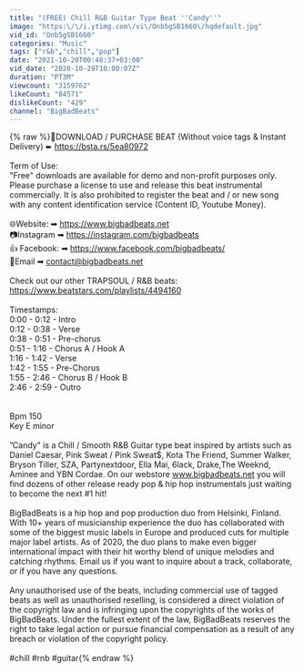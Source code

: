 ```yaml
---
title: "(FREE) Chill R&B Guitar Type Beat ''Candy''"
image: "https:\/\/i.ytimg.com\/vi\/Onb5gSB1660\/hqdefault.jpg"
vid_id: "Onb5gSB1660"
categories: "Music"
tags: ["r&b","chill","pop"]
date: "2021-10-20T00:48:37+03:00"
vid_date: "2020-10-29T10:00:07Z"
duration: "PT3M"
viewcount: "3159762"
likeCount: "84571"
dislikeCount: "429"
channel: "BigBadBeats"
---
```

{% raw %}🎤DOWNLOAD / PURCHASE BEAT (Without voice tags &amp; Instant Delivery) ➨ <a rel="nofollow" target="blank" href="https://bsta.rs/5ea80972">https://bsta.rs/5ea80972</a><br /><br />Term of Use:<br />&quot;Free&quot; downloads are available for demo and non-profit purposes only. Please purchase a license to use and release this beat instrumental commercially. It is also prohibited to register the beat and / or new song with any content identification service (Content ID, Youtube Money).<br /><br />🌐Website:               ➡ <a rel="nofollow" target="blank" href="https://www.bigbadbeats.net">https://www.bigbadbeats.net</a><br />📷Instagram            ➡ <a rel="nofollow" target="blank" href="https://instagram.com/bigbadbeats">https://instagram.com/bigbadbeats</a><br />👍 Facebook:           ➡ <a rel="nofollow" target="blank" href="https://www.facebook.com/bigbadbeats/">https://www.facebook.com/bigbadbeats/</a><br />📧Email                     ➡ contact@bigbadbeats.net<br /><br />Check out our other TRAPSOUL / R&amp;B beats:<br /><a rel="nofollow" target="blank" href="https://www.beatstars.com/playlists/4494160">https://www.beatstars.com/playlists/4494160</a><br /><br />Timestamps:<br />0:00 - 0:12 - Intro<br />0:12 - 0:38 - Verse<br />0:38 - 0:51 - Pre-chorus <br />0:51 - 1:16 - Chorus A / Hook A<br />1:16 - 1:42 - Verse<br />1:42 - 1:55 - Pre-Chorus<br />1:55 - 2:46 - Chorus B / Hook B<br />2:46 - 2:59 - Outro<br /><br /><br />Bpm 150<br />Key E minor<br /><br />”Candy&quot; is a Chill / Smooth R&amp;B Guitar type beat inspired by artists such as Daniel Caesar, Pink Sweat / Pink Sweat$, Kota The Friend, Summer Walker,  Bryson Tiller, SZA, Partynextdoor, Ella Mai, 6lack, Drake,The Weeknd, Aminee and YBN Cordae. On our webstore www.bigbadbeats.net you will find dozens of other release ready pop &amp; hip hop instrumentals just waiting to become the next #1 hit! <br /><br />BigBadBeats is a hip hop and pop production duo from Helsinki, Finland. With 10+ years of musicianship experience the duo has collaborated with some of the biggest music labels in Europe and produced cuts for multiple major label artists. As of 2020, the duo plans to make even bigger international impact with their hit worthy blend of unique melodies and catching rhythms. Email us if you want to inquire about a track, collaborate, or if you have any questions.<br /><br />Any unauthorised use of the beats, including commercial use of tagged beats as well as unauthorised reselling, is considered a direct violation of the copyright law and is infringing upon the copyrights of the works of BigBadBeats. Under the fullest extent of the law, BigBadBeats reserves the right to take legal action or pursue financial compensation as a result of any breach or violation of the copyright policy.<br /><br />#chill #rnb #guitar{% endraw %}
